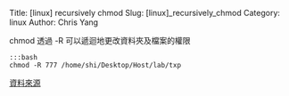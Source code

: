 Title: [linux] recursively chmod
Slug: [linux]_recursively_chmod
Category: linux
Author: Chris Yang


chmod 透過 -R 可以遞迴地更改資料夾及檔案的權限

    :::bash
    chmod -R 777 /home/shi/Desktop/Host/lab/txp

<a href="http://www.blog.highub.com/shell/linux-chmod-777-recursively/" target="_blank">資料來源</a>
